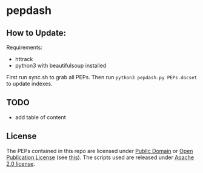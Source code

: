 # pepdash


## How to Update:

Requirements:

 - httrack
 - python3 with beautifulsoup installed

First run sync.sh to grab all PEPs. Then run `python3 pepdash.py PEPs.docset` to
update indexes.


## TODO

 - add table of content


## License

The PEPs contained in this repo are licensed under [Public Domain]() or
[Open Publication License](http://www.opencontent.org/openpub/)
(see [this](https://www.python.org/dev/peps/pep-0001/)).
The scripts used are released under [Apache 2.0 license](LICENSE).
